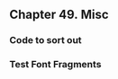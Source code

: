 <div xmlns="http://www.w3.org/1999/xhtml" class="chapter"><div class="titlepage"><div><div><h2 class="title"><a name="chapter.misc"></a>Chapter 49. Misc</h2></div></div></div><div role="fragment" class="section"><div class="titlepage"><div><div><h3 class="title"><a name="idm28767"></a>Code to sort out</h3></div></div></div></div><div role="fragment" class="section"><div class="titlepage"><div><div><h3 class="title"><a name="idm28769"></a>Test Font Fragments</h3></div></div></div></div></div>